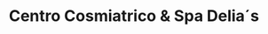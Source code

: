 ---
title: "Centro Cosmiatrico & Spa Delia´s"
url: /pisco/centro-cosmiatrico-und-spa-delia-s/
shop: Kosmetik
---